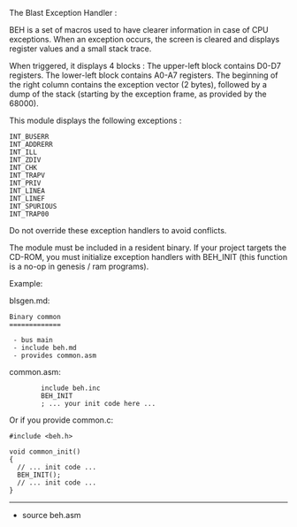The Blast Exception Handler :

BEH is a set of macros used to have clearer information in case of CPU
exceptions. When an exception occurs, the screen is cleared and displays
register values and a small stack trace.

When triggered, it displays 4 blocks : The upper-left block contains D0-D7
registers. The lower-left block contains A0-A7 registers. The beginning of the
right column contains the exception vector (2 bytes), followed by a dump of
the stack (starting by the exception frame, as provided by the 68000).

This module displays the following exceptions :

    INT_BUSERR
    INT_ADDRERR
    INT_ILL
    INT_ZDIV
    INT_CHK
    INT_TRAPV
    INT_PRIV
    INT_LINEA
    INT_LINEF
    INT_SPURIOUS
    INT_TRAP00

Do not override these exception handlers to avoid conflicts.

The module must be included in a resident binary. If your project targets the
CD-ROM, you must initialize exception handlers with BEH_INIT (this function is
a no-op in genesis / ram programs).

Example:

blsgen.md:

    Binary common
    =============

     - bus main
     - include beh.md
     - provides common.asm

common.asm:

            include beh.inc
            BEH_INIT
            ; ... your init code here ...

Or if you provide common.c:

    #include <beh.h>

    void common_init()
    {
      // ... init code ...
      BEH_INIT();
      // ... init code ...
    }

---------------------------------------

 - source beh.asm

